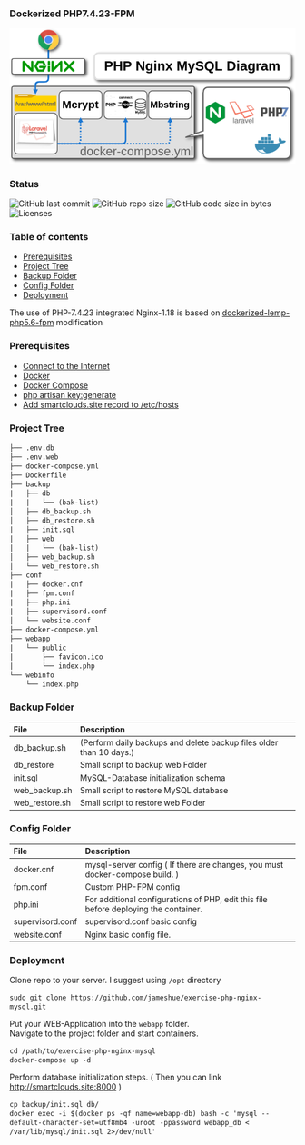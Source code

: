 ### Dockerized PHP7.4.23-FPM

![Logo](./assets/exercise.png)

### Status
![GitHub last commit](https://img.shields.io/github/last-commit/jameshue/exercise-php-nginx-mysql)
![GitHub repo size](https://img.shields.io/github/repo-size/jameshue/exercise-php-nginx-mysql)
![GitHub code size in bytes](https://img.shields.io/github/languages/code-size/jameshue/exercise-php-nginx-mysql)
<img alt="Licenses" src="https://img.shields.io/badge/License-GPLv3-blue.svg" style="max-width:100%;">

### Table of contents
* [Prerequisites](#Prerequisites)
* [Project Tree](#Project-Tree)
* [Backup Folder](#Backup-Folder)
* [Config Folder](#Config-Folder)
* [Deployment](#Deployment)

The use of PHP-7.4.23 integrated Nginx-1.18 is based on  [dockerized-lemp-php5.6-fpm](https://github.com/eduardsaryan/dockerized-lemp-php5.6-fpm) modification

### Prerequisites
*	[Connect to the Internet](http://www.brandx.net/support/dsl/quickstart/dsl-quickstart.html)
*	[Docker](https://www.docker.com/)
*	[Docker Compose](https://docs.docker.com/compose/install/)
*	[php artisan key:generate](https://github.com/laravel/framework/issues/20719)
*	[Add smartclouds.site record to /etc/hosts](https://tldp.org/LDP/solrhe/Securing-Optimizing-Linux-RH-Edition-v1.3/chap9sec95.html)

### Project Tree
```less
├── .env.db
├── .env.web
├── docker-compose.yml
├── Dockerfile
├── backup
|   ├── db
|   |   └── (bak-list)  
│   ├── db_backup.sh
│   ├── db_restore.sh
|   ├── init.sql
|   ├── web
|   |   └── (bak-list)
│   ├── web_backup.sh
│   └── web_restore.sh
├── conf
|   ├── docker.cnf
|   ├── fpm.conf
|   ├── php.ini
|   ├── supervisord.conf
│   └── website.conf
├── docker-compose.yml
├── webapp
|   └── public
|       ├── favicon.ico
|       └── index.php      
└── webinfo
    └── index.php
```

### Backup Folder
| File                        | Description                                                           |
| :-------------------------- |:--------------------------------------------------------------------- |
| db_backup.sh                | (Perform daily backups and delete backup files older than 10 days.)   |      
| db_restore                  | Small script to backup web Folder                                     |
| init.sql                    | MySQL-Database initialization schema
| web_backup.sh               | Small script to restore MySQL database                                |
| web_restore.sh              | Small script to restore web Folder                                    |

### Config Folder
| File                        | Description                                                                          |
| :-------------------------- |:------------------------------------------------------------------------------------ |
| docker.cnf                  | mysql-server config ( If there are changes, you must docker-compose build. )
| fpm.conf                    | Custom PHP-FPM config                                                                |
| php.ini                     | For additional configurations of PHP, еdit this file before deploying the container. |  
| supervisord.conf            | supervisord.conf basic config                                                        |
| website.conf                | Nginx basic config file.                                                             |

### Deployment
Clone repo to your server. I suggest using ```/opt``` directory
```less
sudo git clone https://github.com/jameshue/exercise-php-nginx-mysql.git
```

Put your WEB-Application into the ```webapp``` folder. <br>
Navigate to the project folder and start containers.

```less
cd /path/to/exercise-php-nginx-mysql
docker-compose up -d
```

Perform database initialization steps. ( Then you can link http://smartclouds.site:8000 )

```less
cp backup/init.sql db/
docker exec -i $(docker ps -qf name=webapp-db) bash -c 'mysql --default-character-set=utf8mb4 -uroot -ppassword webapp_db < /var/lib/mysql/init.sql 2>/dev/null'
```
